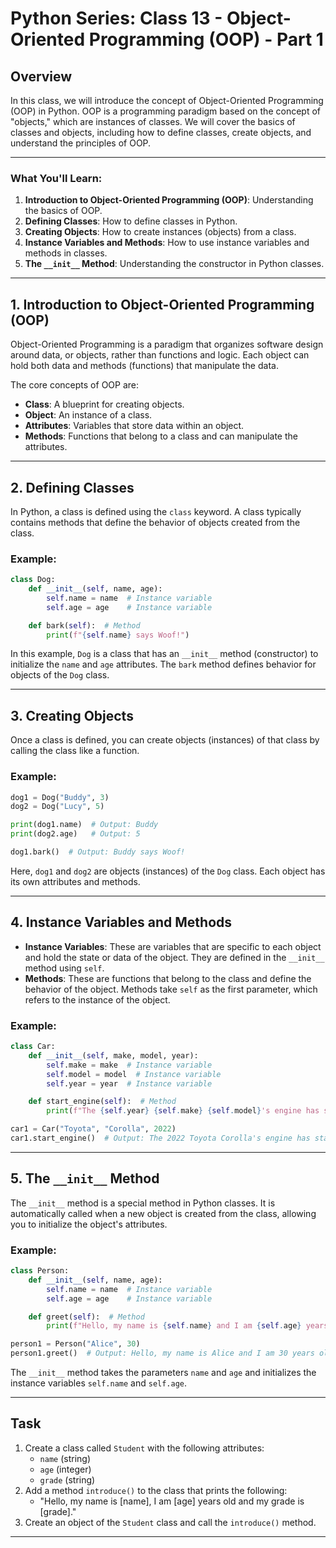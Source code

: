 # Python Series: Class 13 - Object-Oriented Programming (OOP) - Part 1

## Overview

In this class, we will introduce the concept of Object-Oriented Programming (OOP) in Python. OOP is a programming paradigm based on the concept of "objects," which are instances of classes. We will cover the basics of classes and objects, including how to define classes, create objects, and understand the principles of OOP.

---

### What You'll Learn:
1. **Introduction to Object-Oriented Programming (OOP)**: Understanding the basics of OOP.
2. **Defining Classes**: How to define classes in Python.
3. **Creating Objects**: How to create instances (objects) from a class.
4. **Instance Variables and Methods**: How to use instance variables and methods in classes.
5. **The `__init__` Method**: Understanding the constructor in Python classes.

---

## 1. Introduction to Object-Oriented Programming (OOP)

Object-Oriented Programming is a paradigm that organizes software design around data, or objects, rather than functions and logic. Each object can hold both data and methods (functions) that manipulate the data.

The core concepts of OOP are:
- **Class**: A blueprint for creating objects.
- **Object**: An instance of a class.
- **Attributes**: Variables that store data within an object.
- **Methods**: Functions that belong to a class and can manipulate the attributes.

---

## 2. Defining Classes

In Python, a class is defined using the `class` keyword. A class typically contains methods that define the behavior of objects created from the class.

### Example:
```python
class Dog:
    def __init__(self, name, age):
        self.name = name  # Instance variable
        self.age = age    # Instance variable

    def bark(self):  # Method
        print(f"{self.name} says Woof!")
```

In this example, `Dog` is a class that has an `__init__` method (constructor) to initialize the `name` and `age` attributes. The `bark` method defines behavior for objects of the `Dog` class.

---

## 3. Creating Objects

Once a class is defined, you can create objects (instances) of that class by calling the class like a function.

### Example:
```python
dog1 = Dog("Buddy", 3)
dog2 = Dog("Lucy", 5)

print(dog1.name)  # Output: Buddy
print(dog2.age)   # Output: 5

dog1.bark()  # Output: Buddy says Woof!
```

Here, `dog1` and `dog2` are objects (instances) of the `Dog` class. Each object has its own attributes and methods.

---

## 4. Instance Variables and Methods

- **Instance Variables**: These are variables that are specific to each object and hold the state or data of the object. They are defined in the `__init__` method using `self`.
- **Methods**: These are functions that belong to the class and define the behavior of the object. Methods take `self` as the first parameter, which refers to the instance of the object.

### Example:
```python
class Car:
    def __init__(self, make, model, year):
        self.make = make  # Instance variable
        self.model = model  # Instance variable
        self.year = year  # Instance variable

    def start_engine(self):  # Method
        print(f"The {self.year} {self.make} {self.model}'s engine has started.")

car1 = Car("Toyota", "Corolla", 2022)
car1.start_engine()  # Output: The 2022 Toyota Corolla's engine has started.
```

---

## 5. The `__init__` Method

The `__init__` method is a special method in Python classes. It is automatically called when a new object is created from the class, allowing you to initialize the object's attributes.

### Example:
```python
class Person:
    def __init__(self, name, age):
        self.name = name  # Instance variable
        self.age = age    # Instance variable

    def greet(self):  # Method
        print(f"Hello, my name is {self.name} and I am {self.age} years old.")

person1 = Person("Alice", 30)
person1.greet()  # Output: Hello, my name is Alice and I am 30 years old.
```

The `__init__` method takes the parameters `name` and `age` and initializes the instance variables `self.name` and `self.age`.

---

## Task

1. Create a class called `Student` with the following attributes:
    - `name` (string)
    - `age` (integer)
    - `grade` (string)
2. Add a method `introduce()` to the class that prints the following:
   - "Hello, my name is [name], I am [age] years old and my grade is [grade]."
3. Create an object of the `Student` class and call the `introduce()` method.

---